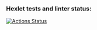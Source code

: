 ### Hexlet tests and linter status:
[![Actions Status](https://github.com/LiliyaSamigullina/data-analytics-project-92/actions/workflows/hexlet-check.yml/badge.svg)](https://github.com/LiliyaSamigullina/data-analytics-project-92/actions)